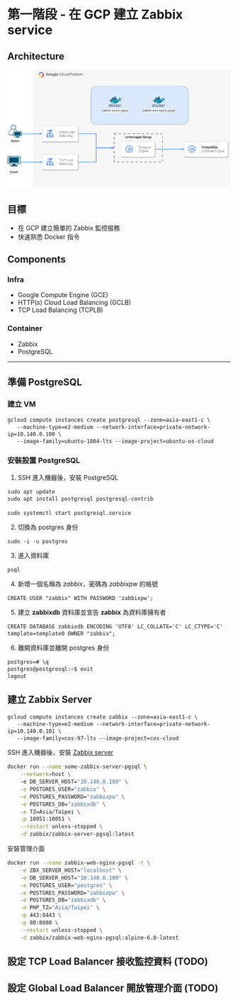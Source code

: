 # 第一階段 - 在 GCP 建立 Zabbix service

## Architecture
![image](https://github.com/microfusion-cloud/zabbix-on-gke/blob/main/phase1/architecture.png)

## 目標
* 在 GCP 建立簡單的 Zabbix 監控服務
* 快速熟悉 Docker 指令

## Components

### Infra
* Google Compute Engine (GCE)
* HTTP(s) Cloud Load Balancing (GCLB)
* TCP Load Balancing (TCPLB)

### Container
* Zabbix
* PostgreSQL 


---

## 準備 PostgreSQL

### 建立 VM
```
gcloud compute instances create postgresql --zone=asia-east1-c \  
   --machine-type=e2-medium --network-interface=private-network-ip=10.140.0.100 \
   --image-family=ubuntu-1804-lts --image-project=ubuntu-os-cloud   
```

### 安裝設置 PostgreSQL

1. SSH 進入機器後，安裝 PostgreSQL
```
sudo apt update
sudo apt install postgresql postgresql-contrib

sudo systemctl start postgresql.service

```
2. 切換為 postgres 身份
```
sudo -i -u postgres
```
3. 進入資料庫
```
psql
```
4. 新增一個名稱為 *zabbix*，密碼為 *zabbixpw* 的帳號
```
CREATE USER "zabbix" WITH PASSWORD 'zabbixpw';
```
5. 建立 **zabbixdb** 資料庫並宣告 **zabbix** 為資料庫擁有者
```
CREATE DATABASE zabbixdb ENCODING 'UTF8' LC_COLLATE='C' LC_CTYPE='C' template=template0 OWNER "zabbix";
```
6. 離開資料庫並離開 postgres 身份
```
postgres=# \q
postgres@postgresql:~$ exit
logout
```
## 建立 Zabbix Server
```
gcloud compute instances create zabbix --zone=asia-east1-c \
   --machine-type=e2-medium --network-interface=private-network-ip=10.140.0.101 \
   --image-family=cos-97-lts --image-project=cos-cloud
```

SSH 進入機器後，安裝 [Zabbix server](https://hub.docker.com/r/zabbix/zabbix-server-pgsql)

```bash
docker run --name some-zabbix-server-pgsql \
    --network=host \ 
    -e DB_SERVER_HOST="10.140.0.100" \
    -e POSTGRES_USER="zabbix" \
    -e POSTGRES_PASSWORD="zabbixpw" \
    -e POSTGRES_DB="zabbixdb" \
    -e TZ=Asia/Taipei \
    -p 10051:10051 \
    --restart unless-stopped \
    -d zabbix/zabbix-server-pgsql:latest
```

安裝管理介面
```bash
docker run --name zabbix-web-nginx-pgsql -t \
    -e ZBX_SERVER_HOST="localhost" \
    -e DB_SERVER_HOST="10.140.0.100" \
    -e POSTGRES_USER="postgres" \
    -e POSTGRES_PASSWORD="zabbixpw" \
    -e POSTGRES_DB="zabbixdb" \
    -e PHP_TZ="Asia/Taipei" \
    -p 443:8443 \
    -p 80:8080 \
    --restart unless-stopped \
    -d zabbix/zabbix-web-nginx-pgsql:alpine-6.0-latest
```

## 設定 TCP Load Balancer 接收監控資料 (TODO)


## 設定 Global Load Balancer 開放管理介面 (TODO)

